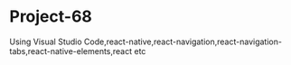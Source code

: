 # Project-68
Using Visual Studio Code,react-native,react-navigation,react-navigation-tabs,react-native-elements,react etc
